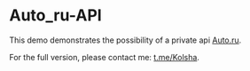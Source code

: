 # Auto_ru-API
This demo demonstrates the possibility of a private api [Auto.ru](://Auto.ru).

For the full version, please contact me: [t.me/Kolsha](://t.me/Kolsha).
